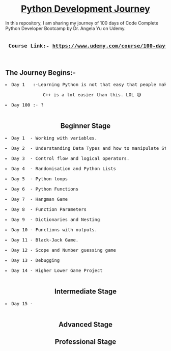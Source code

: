 <h1 align = "center"> <a href="https://en.wikipedia.org/wiki/Python_(programming_language)">Python Development Journey</a></h1>

In this repository, I am sharing my journey of 100 days of Code Complete Python Developer Bootcamp by Dr. Angela Yu on Udemy.

<pre>
<h3> Course Link:- <a href="https://www.udemy.com/course/100-days-of-code/">https://www.udemy.com/course/100-days-of-code/</a></h3>
</pre>

## The Journey Begins:-

<pre>
<li>Day 1   :-Learning Python is not that easy that people make it sound like.<br>
              C++ is a lot easier than this. LOL 😅</li>
<li>Day 100 :- ?</li>
</pre>

<h2 align="center"> Beginner Stage </h2>

<pre>
<li>Day 1  - Working with variables.</li>
<li>Day 2  - Understanding Data Types and how to manipulate Strings.</li>
<li>Day 3  - Control flow and logical operators.</li>
<li>Day 4  - Randomisation and Python Lists</li>
<li>Day 5  - Python loops</li>
<li>Day 6  - Python Functions</li>
<li>Day 7  - Hangman Game</li>
<li>Day 8  - Function Parameters</li>
<li>Day 9  - Dictionaries and Nesting</li>
<li>Day 10 - Functions with outputs.</li>
<li>Day 11 - Black-Jack Game.</li>
<li>Day 12 - Scope and Number guessing game</li>
<li>Day 13 - Debugging</li>
<li>Day 14 - Higher Lower Game Project</li>
</pre>

<h2 align="center"> Intermediate Stage </h2> 

<pre>
<li>Day 15 - </li>
</pre>
<h2 align="center"> Advanced Stage </h2> 

<h2 align="center"> Professional Stage </h2>



